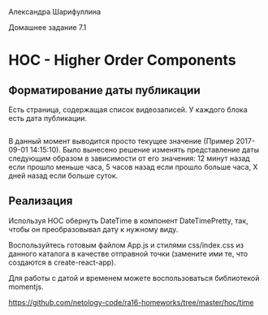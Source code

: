 Александра Шарифуллина

Домашнее задание 7.1

<h1>HOC - Higher Order Components</h1>

<h2>Форматирование даты публикации </h2>

Есть страница, содержащая список видеозаписей. У каждого блока есть дата публикации.

<img src="https://raw.githubusercontent.com/netology-code/ra16-homeworks/master/hoc/time/assets/time.png" alt=""/>

В данный момент выводится просто текущее значение (Пример 2017-09-01 14:15:10). Было вынесено решение изменять представление даты следующим образом в зависимости от его значения: 12 минут назад если прошло меньше часа, 5 часов назад если прошло больше часа, X дней назад если больше суток.

<h2>Реализация</h2>

Используя HOC обернуть DateTime в компонент DateTimePretty, так, чтобы он преобразовывал дату к нужному виду.

Воспользуйтесь готовым файлом App.js и стилями css/index.css из данного каталога в качестве отправной точки (замените ими те, что создаются в create-react-app).

Для работы с датой и временем можете воспользоваться библиотекой momentjs.

https://github.com/netology-code/ra16-homeworks/tree/master/hoc/time
